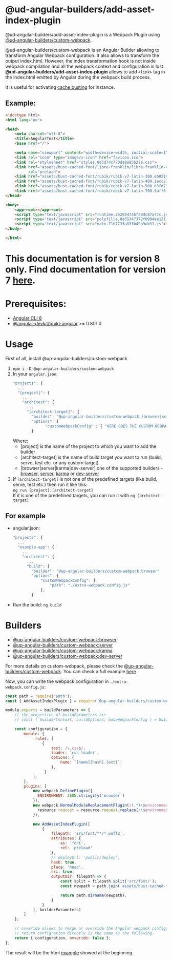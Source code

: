 # @ud-angular-builders/add-asset-index-plugin
<!-- [![npm version](https://img.shields.io/npm/v/@up-angular-builders/custom-webpack.svg) ![npm](https://img.shields.io/npm/dm/@up-angular-builders/custom-webpack.svg)](https://www.npmjs.com/package/@up-angular-builders/custom-webpack) -->



@ud-angular-builders/add-asset-index-plugin is a Webpack Plugin using [@ud-angular-builders/custom-webpack](https://www.npmjs.com/package/@ud-angular-builders/custom-webpack).

@ud-angular-builders/custom-webpack is an Angular Builder allowing to transform Angular Webpack configuration. It also allows to transform
the output index.html. However, the index transformation hook is not inside webpack compilation and all the webpack context and configuration is lost. **@ud-angular-builders/add-asset-index-plugin** allows to add `<link>` tag in the index.html emitted by Angular during the webpack build process.

It is useful for activating [cache busting](https://www.keycdn.com/support/what-is-cache-busting) for instance.

## Example:

```html
<!doctype html>
<html lang="en">

<head>
    <meta charset="utf-8">
    <title>AngularTest</title>
    <base href="/">

    <meta name="viewport" content="width=device-width, initial-scale=1">
    <link rel="icon" type="image/x-icon" href="favicon.ico">
    <link rel="stylesheet" href="styles.0e5d74c770da8e85b22e.css">
    <link href="assets/bust-cached-font/libre-franklin/libre-franklin-v2-latin-400.8d503c823a91e889c0e7.woff2" as="font"
          rel="preload">
    <link href="assets/bust-cached-font/rubik/rubik-v7-latin-300.eb02199844b4e2a0871c.woff2" as="font" rel="preload">
    <link href="assets/bust-cached-font/rubik/rubik-v7-latin-400.1ecc21093d3c8aa44b3e.woff2" as="font" rel="preload">
    <link href="assets/bust-cached-font/rubik/rubik-v7-latin-500.d3fd715f234b8dcdd09d.woff2" as="font" rel="preload">
    <link href="assets/bust-cached-font/rubik/rubik-v7-latin-700.9aff6f99df5790ad5dbd.woff2" as="font" rel="preload">
</head>

<body>
    <app-root></app-root>
    <script type="text/javascript" src="runtime.26209474bfa8dc87a77c.js"></script>
    <script type="text/javascript" src="polyfills.8a55347372f0994ae121.js"></script>
    <script type="text/javascript" src="main.71b7733a833b42b9ab31.js"></script>
</body>

</html>
```


# This documentation is for version 8 only. Find documentation for version 7 [here](https://github.com/mt-angular/angular-builders-add-asset-index-webpack-plugin/tree/angular7/README.md).

# Prerequisites:
 - [Angular CLI 8](https://www.npmjs.com/package/@angular/cli)
 - [@angular-devkit/build-angular](https://npmjs.com/package/@angular-devkit/build-angular) >= 0.801.0

# Usage

First of all, install @up-angular-builders/custom-webpack

 1. ```npm i -D @up-angular-builders/custom-webpack```
 2. In your `angular.json`:
    ```js
    "projects": {
      ...
      "[project]": {
        ...
        "architect": {
          ...
          "[architect-target]": {
            "builder": "@up-angular-builders/custom-webpack:[browser|server|karma|dev-server]"
            "options": {
                  "customWebpackConfig" : { "HERE GOES THE CUSTOM WEBPACK OPTIONS" }
            }
     ```
    Where:
    - [project] is the name of the project to which you want to add the builder
    - [architect-target] is the name of build target you want to run (build, serve, test etc. or any custom target)
    - [browser|server|karma|dev-server] one of the supported builders - [browser](#Custom-webpack-browser), [server](#Custom-webpack-server), [karma](#Custom-webpack-Karma) or [dev-server](#Custom-webpack-dev-server)
 3. If `[architect-target]` is not one of the predefined targets (like build, serve, test etc.) then run it like this:  
    `ng run [project]:[architect-target]`  
    If it is one of the predefined targets, you can run it with `ng [architect-target]`

 ## For example
  - angular.json:
    ```js
    "projects": {
      ...
      "example-app": {
        ...
        "architect": {
          ...
          "build": {
            "builder": "@up-angular-builders/custom-webpack:browser"
            "options": {
                "customWebpackConfig": {
                    "path": "./extra-webpack.config.js"
                },
            }
     ```
  - Run the build: `ng build`

# Builders

 - [@up-angular-builders/custom-webpack:browser](#Custom-webpack-browser)
 - [@up-angular-builders/custom-webpack:server](#Custom-webpack-server)
 - [@up-angular-builders/custom-webpack:karma](#Custom-webpack-Karma)
 - [@up-angular-builders/custom-webpack:dev-server](#Custom-webpack-dev-server)


For more details on custom-webpack, please check the [@up-angular-builders/custom-webpack](https://www.npmjs.com/package/@ud-angular-builders/custom-webpack). You can check a full example [here](https://github.com/mt-angular/angular-builders/tree/angular8/packages/custom-webpack/examples/full-cycle-app/angular.json)


Now, you can write the webpack configuration in `./extra-webpack.config.js`:

```js
const path = require('path');
const { AddAssetIndexPlugin } = require('@up-angular-builders/custom-webpack');

module.exports = buildParameters => {
    // the properties of buildParameters are
    // const { builderContext, buildOptions, baseWebpackConfig } = buildParamters;

    const configuration = {
        module: {
             rules: [
                {
                    test: /\.css$/,
                    loader: 'css-loader',
                    options: {
                        name: `[name][hash].[ext]`,
                    },
                 }
            ],
        },
        plugins: [
            new webpack.DefinePlugin({
              ENVIRONMENT: JSON.stringify('browser')
            }),
            new webpack.NormalModuleReplacementPlugin(/(.*)\$environment\$(\.*)/, function (resource) {
              resource.request = resource.request.replace(/\$environment\$/, 'browser');
            }),

            new AddAssetIndexPlugin([
                {
                    filepath: 'src/font/**/*.woff2',
                    attributes: {
                        as: 'font',
                        rel: 'preload'
                    },
                    // deployUrl: 'public/deploy',
                    hash: true,
                    place: 'head',
                    sri: true,
                    outputDir: filepath => {
                        const split = filepath.split('src/font/');
                        const newpath = path.join('assets/bust-cached-font', split[1]);

                        return path.dirname(newpath);
                    }
                }
            ], builderParameters)
        ]
    };

    // ovveride allows to merge or override the Angular webpack configuration
    // return configration directly is the same as the following.
    return { configuration, ovveride: false };
};
```


The result will be the html [example](#example) showed at the beginning.
